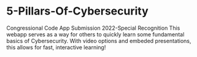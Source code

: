 # 5-Pillars-Of-Cybersecurity
Congressional Code App Submission 2022-Special Recognition
This webapp serves as a way for others to quickly learn some fundamental basics of Cybersecurity. With video options and embeded presentations, this allows for fast, interactive learning!
